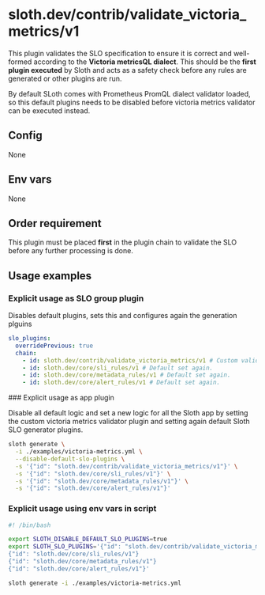 # sloth.dev/contrib/validate_victoria_metrics/v1

This plugin validates the SLO specification to ensure it is correct and well-formed according to the **Victoria metricsQL dialect**. This should be the **first plugin executed** by Sloth and acts as a safety check before any rules are generated or other plugins are run.

By default SLoth comes with Prometheus PromQL dialect validator loaded, so this default plugins needs to be disabled before victoria metrics validator can be executed instead.

## Config

None

## Env vars

None

## Order requirement

This plugin must be placed **first** in the plugin chain to validate the SLO before any further processing is done.

## Usage examples

### Explicit usage as SLO group plugin

Disables default plugins, sets this and configures again the generation plguins

```yaml
slo_plugins:
  overridePrevious: true
  chain:
    - id: sloth.dev/contrib/validate_victoria_metrics/v1 # Custom validation.
    - id: sloth.dev/core/sli_rules/v1 # Default set again.
    - id: sloth.dev/core/metadata_rules/v1 # Default set again.
    - id: sloth.dev/core/alert_rules/v1 # Default set again.
```

### Explicit usage as app plugin

Disable all default logic and set a new logic for all the Sloth app by setting the custom victoria metrics validator plugin and setting again default Sloth SLO generator plugins.

```bash
sloth generate \
  -i ./examples/victoria-metrics.yml \
  --disable-default-slo-plugins \
  -s '{"id": "sloth.dev/contrib/validate_victoria_metrics/v1"}' \
  -s '{"id": "sloth.dev/core/sli_rules/v1"}' \
  -s '{"id": "sloth.dev/core/metadata_rules/v1"}' \
  -s '{"id": "sloth.dev/core/alert_rules/v1"}'
```

### Explicit usage using env vars in script

```bash
#! /bin/bash

export SLOTH_DISABLE_DEFAULT_SLO_PLUGINS=true
export SLOTH_SLO_PLUGINS='{"id": "sloth.dev/contrib/validate_victoria_metrics/v1"}
{"id": "sloth.dev/core/sli_rules/v1"}
{"id": "sloth.dev/core/metadata_rules/v1"}
{"id": "sloth.dev/core/alert_rules/v1"}'

sloth generate -i ./examples/victoria-metrics.yml
```
